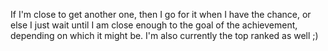 If I'm close to get another one, then I go for it when I have the chance, or else I just wait until I am close enough to the goal of the achievement, depending on which it might be. I'm also currently the top ranked as well ;)
